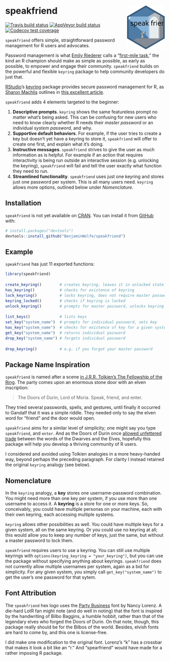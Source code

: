 
<!-- README.md is generated from README.Rmd. Please edit that file -->

# speakfriend <img src='man/figures/logo.svg' align="right" height="138.5" />

<!-- badges: start -->

[![Travis build
status](https://travis-ci.org/BenjaminWolfe/speakfriend.svg?branch=master)](https://travis-ci.org/BenjaminWolfe/speakfriend)
[![AppVeyor build
status](https://ci.appveyor.com/api/projects/status/github/BenjaminWolfe/speakfriend?branch=master&svg=true)](https://ci.appveyor.com/project/BenjaminWolfe/speakfriend)
[![Codecov test
coverage](https://codecov.io/gh/BenjaminWolfe/speakfriend/branch/master/graph/badge.svg)](https://codecov.io/gh/BenjaminWolfe/speakfriend?branch=master)
<!-- badges: end -->

`speakfriend` offers simple, straightforward password management for R
users and advocates.

Password management is what [Emily
Riederer](https://twitter.com/EmilyRiederer) calls a “[first-mile
task](https://emilyriederer.netlify.com/post/resource-roundup-r-in-industry-edition/),”
the kind an R champion should make as simple as possible, as early as
possible, to empower and engage their community. `speakfriend` builds on
the powerful and flexible `keyring` package to help community developers
do just that.

[RStudio](https://rstudio.com/)’s
[keyring](https://github.com/r-lib/keyring) package provides secure
password management for R, as [Sharon
Machlis](https://twitter.com/sharon000) outlines in [this excellent
article](https://www.infoworld.com/article/3320999/r-tip-keep-your-passwords-and-tokens-secure-with-the-keyring-package.html).

`speakfriend` adds 4 elements targeted to the beginner:

1.  **Descriptive prompts**. `keyring` shows the same featureless prompt
    no matter what’s being asked. This can be confusing for new users
    who need to know clearly whether R needs their *master password* or
    an individual *system password*, and why.
2.  **Supportive default behaviors**. For example, if the user tries to
    create a key but doesn’t yet have a keyring to store it,
    `speakfriend` will offer to create one first, and explain what it’s
    doing.
3.  **Instructive messages**. `speakfriend` strives to give the user as
    much information as is helpful. For example if an action that
    requires interactivity is being run outside an interactive session
    (e.g. unlocking the keyring), `speakfriend` will fail and tell the
    user exactly what function they need to run.
4.  **Streamlined functionality**. `speakfriend` uses just one keyring
    and stores just one password per system. This is all many users
    need. `keyring` allows more options, outlined below under
    *Nomenclature*.

## Installation

`speakfriend` is not yet available on
[CRAN](https://CRAN.R-project.org). You can install it from
[GitHub](https://github.com/BenjaminWolfe/speakfriend) with:

``` r
# install.packages("devtools")
devtools::install_github("BenjaminWolfe/speakfriend")
```

## Example

`speakfriend` has just 11 exported functions:

``` r
library(speakfriend)

create_keyring()        # creates keyring, leaves it in unlocked state
has_keyring()           # checks for existence of keyring
lock_keyring()          # locks keyring, does not require master password
keyring_locked()        # checks if keyring is locked
unlock_keyring()        # prompts for master password, unlocks keyring

list_keys()             # lists keys
set_key("system_name")  # prompts for individual password, sets key
has_key("system_name")  # checks for existence of key for a given system
get_key("system_name")  # returns individual password
drop_key("system_name") # forgets individual password

drop_keyring()          # e.g. if you forgot your master password
```

## Package Name Inspiration

`speakfriend` is named after a scene [in J.R.R. Tolkien’s The Fellowship
of the
Ring](http://ae-lib.org.ua/texts-c/tolkien__the_lord_of_the_rings_1__en.htm).
The party comes upon an enormous stone door with an elven inscription:

> The Doors of Durin, Lord of Moria. Speak, friend, and enter.

They tried several passwords, spells, and gestures, until finally it
occurred to Gandalf that it was a simple riddle. They needed only to say
the elven word for “friend” and the door would open.

`speakfriend` aims for a similar level of simplicity; one might say you
type `speakfriend`, and `enter`. And as the Doors of Durin once [allowed
unfettered trade](http://tolkiengateway.net/wiki/Doors_of_Durin#History)
between the words of the Dwarves and the Elves, hopefully this package
will help you develop a thriving community of R users.

I considered and avoided using Tolkien analogies in a more heavy-handed
way, beyond perhaps the preceding paragraph. For clarity I instead
retained the original `keyring` analogy (see below).

## Nomenclature

In the `keyring` analogy, a **key** stores one username-password
combination. You might need more than one key per system, if you use
more than one username to access it. A **keyring** is a store for one or
more keys. So, conceivably, you could have multiple personas on your
machine, each with their own keyring, each accessing multiple systems.

`keyring` allows other possibilities as well. You could have multiple
keys for a given system, all on the same keyring. Or you could use no
keyring at all; this would allow you to keep any number of keys, just
the same, but without a master password to lock them.

`speakfriend` requires users to use a keyring. You can still use
multiple keyrings with `options(keyring_keyring = "your_keyring")`, but
you can use the package without specifying anything about keyrings.
`speakfriend` does not currently allow multiple usernames per system,
again as a bid for simplicity. For any given system, you simply call
`get_key("system_name")` to get the user’s one password for that sytem.

## Font Attribution

The `speakfriend` hex logo uses the [Party
Business](https://www.fontspace.com/nancy-lorenz/party-business) font by
Nancy Lorenz. A die-hard LotR fan might note (and do well in noting)
that the font is inspired by the handwriting of Bilbo Baggins, a humble
hobbit, rather than that of the legendary elves who forged the Doors of
Durin. On that note, though, this package really should be for the
Bilbos of the world. Besides, elvish fonts are hard to come by, and this
one is license-free.

I did make one modification to the original font. Lorenz’s “k” has a
crossbar that makes it look a bit like an “r.” And “spearfriend” would
have made for a rather imposing R package.
